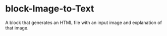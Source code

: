 # block-Image-to-Text
A block that generates an HTML file with an input image and explanation of that image.
